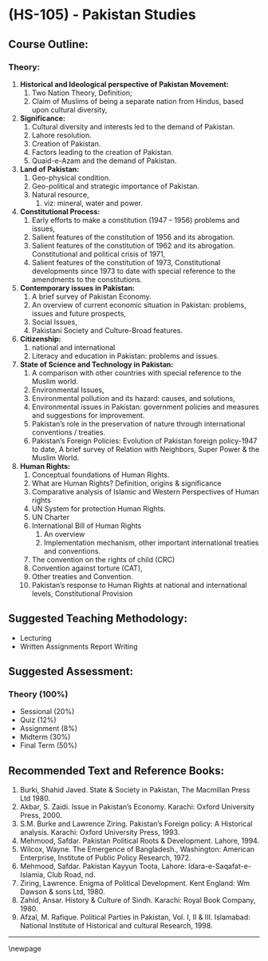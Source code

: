 # **(HS-105) - Pakistan Studies**

## **Course Outline:**

### **Theory:**
1. **Historical and Ideological perspective of Pakistan Movement:** 
   1. Two Nation Theory, Definition; 
   2. Claim of Muslims of being a separate nation from Hindus, based upon cultural diversity, 
2. **Significance:** 
   1. Cultural diversity and interests led to the demand of Pakistan.
   2. Lahore resolution.
   3. Creation of Pakistan.
   4. Factors leading to the creation of Pakistan. 
   5. Quaid-e-Azam and the demand of Pakistan.
3. **Land of Pakistan:** 
   1. Geo-physical condition.
   2. Geo-political and strategic importance of Pakistan.
   3. Natural resource, 
      1. viz: mineral, water and power.
4. **Constitutional Process:**
   1. Early efforts to make a constitution (1947 – 1956) problems and issues, 
   2. Salient features of the constitution of 1956 and its abrogation.
   3. Salient features of the constitution of 1962 and its abrogation. Constitutional and political crisis of 1971, 
   4. Salient features of the constitution of 1973, Constitutional developments since 1973 to date with special reference to the amendments to the constitutions.
5. **Contemporary issues in Pakistan:** 
   1. A brief survey of Pakistan Economy. 
   2. An overview of current economic situation in Pakistan: problems, issues and future prospects, 
   3. Social Issues, 
   4. Pakistani Society and Culture-Broad features. 
6. **Citizenship:** 
   1. national and international
   2. Literacy and education in Pakistan: problems and issues.
7. **State of Science and Technology in Pakistan:** 
   1. A comparison with other countries with special reference to the Muslim world.
   2. Environmental Issues, 
   3. Environmental pollution and its hazard: causes, and solutions, 
   4. Environmental issues in Pakistan: government policies and measures and suggestions for improvement.
   5. Pakistan’s role in the preservation of nature through international conventions / treaties.
   6. Pakistan’s Foreign Policies: Evolution of Pakistan foreign policy-1947 to date, A brief survey of Relation with Neighbors, Super Power & the Muslim World.
8. **Human Rights:** 
   1. Conceptual foundations of Human Rights. 
   2. What are Human Rights? Definition, origins & significance
   3. Comparative analysis of Islamic and Western Perspectives of Human rights
   4. UN System for protection Human Rights.
   5. UN Charter
   6. International Bill of Human Rights
      1. An overview
      2. Implementation mechanism, other important international treaties and conventions.
   7. The convention on the rights of child (CRC)
   8. Convention against torture (CAT), 
   9. Other treaties and Convention. 
   10. Pakistan’s response to Human Rights at national and international levels, Constitutional Provision

## **Suggested Teaching Methodology:**
- Lecturing
- Written Assignments Report Writing
## **Suggested Assessment:**
### **Theory (100%)**

- Sessional (20%)
- Quiz (12%)
- Assignment (8%)
- Midterm (30%)
- Final Term (50%)
## **Recommended Text and Reference Books:**
1. Burki, Shahid Javed. State & Society in Pakistan, The Macmillan Press Ltd 1980.
1. Akbar, S. Zaidi. Issue in Pakistan’s Economy. Karachi: Oxford University Press, 2000.
1. S.M. Burke and Lawrence Ziring. Pakistan’s Foreign policy: A Historical analysis. Karachi: Oxford University Press, 1993.
1. Mehmood, Safdar. Pakistan Political Roots & Development. Lahore, 1994.
1. Wilcox, Wayne. The Emergence of Bangladesh., Washington: American Enterprise, Institute of Public Policy Research, 1972.
1. Mehmood, Safdar. Pakistan Kayyun Toota, Lahore: Idara-e-Saqafat-e- Islamia, Club Road, nd.
1. Ziring, Lawrence. Enigma of Political Development. Kent England: Wm Dawson & sons Ltd, 1980.
1. Zahid, Ansar. History & Culture of Sindh. Karachi: Royal Book Company, 1980.
1. Afzal, M. Rafique. Political Parties in Pakistan, Vol. I, II & III. Islamabad: National Institute of Historical and cultural Research, 1998.

___
\newpage